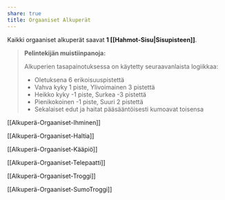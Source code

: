```yaml
---
share: true
title: Orgaaniset Alkuperät
---
```

Kaikki orgaaniset alkuperät saavat **1 [[Hahmot-Sisu|Sisupisteen]]**.

> **Pelintekijän muistiinpanoja:**
>
> Alkuperien tasapainotuksessa on käytetty seuraavanlaista logiikkaa:
>
> - Oletuksena 6 erikoisuuspistettä
> - Vahva kyky 1 piste, Ylivoimainen 3 pistettä
> - Heikko kyky -1 piste, Surkea -3 pistettä
> - Pienikokoinen -1 piste, Suuri 2 pistettä
> - Sekalaiset edut ja haitat pääsääntöisesti kumoavat toisensa

[[Alkuperä-Orgaaniset-Ihminen]]

[[Alkuperä-Orgaaniset-Haltia]]

[[Alkuperä-Orgaaniset-Kääpiö]]

[[Alkuperä-Orgaaniset-Telepaatti]]

[[Alkuperä-Orgaaniset-Troggi]]

[[Alkuperä-Orgaaniset-SumoTroggi]]